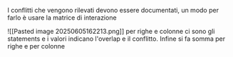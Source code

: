 I conflitti che vengono rilevati devono essere documentati, un modo per farlo è usare la matrice di interazione

![[Pasted image 20250605162213.png]]
per righe e colonne ci sono gli statements e i valori indicano l'overlap e il conflitto.
Infine si fa somma per righe e per colonne